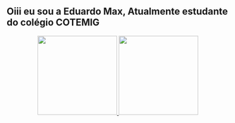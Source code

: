 ## Oiii eu sou a Eduardo Max, Atualmente estudante do colégio COTEMIG
<div align="center">
  <a href="https://github.com/EDMEZ">
  <img height="180em" src="https://github-readme-stats.vercel.app/api?username=EDMEZ&show_icons=true&theme=midnight-purple&include_all_commits=true&count_private=true"/>
  <img height="180em" src="https://github-readme-stats.vercel.app/api/top-langs/?username=EDMEZ&layout=compact&langs_count=7&theme=midnight-purple"/>
</div>
